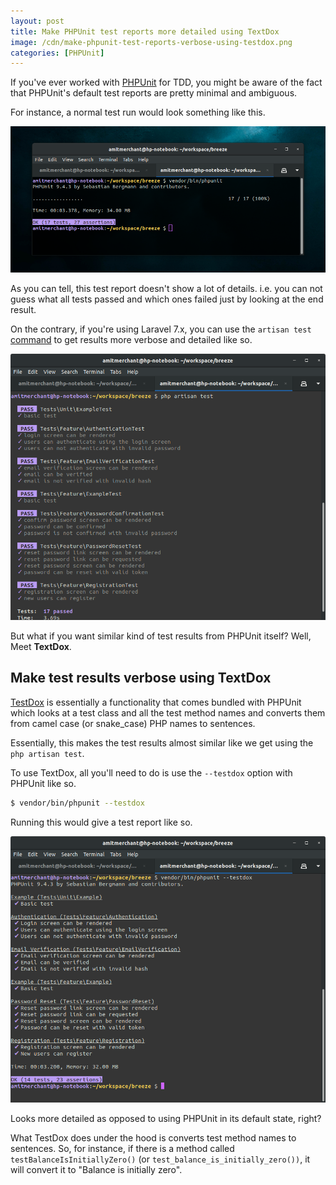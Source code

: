 ```yaml
---
layout: post
title: Make PHPUnit test reports more detailed using TextDox
image: /cdn/make-phpunit-test-reports-verbose-using-testdox.png
categories: [PHPUnit]
---
```


If you've ever worked with [PHPUnit](https://phpunit.de/) for TDD, you might be aware of the fact that PHPUnit's default test reports are pretty minimal and ambiguous. 

For instance, a normal test run would look something like this.

![PHPUnit Default](/images/phpunit-default.png)

As you can tell, this test report doesn't show a lot of details. i.e. you can not guess what all tests passed and which ones failed just by looking at the end result.

On the contrary, if you're using Laravel 7.x, you can use the `artisan test` [command](https://laravel.com/docs/8.x/testing#artisan-test-runner) to get results more verbose and detailed like so.

![php artisan test](/images/php-artisan-test.png)

But what if you want similar kind of test results from PHPUnit itself? Well, Meet **TextDox**.

## Make test results verbose using TextDox

[TestDox](https://phpunit.readthedocs.io/en/9.5/textui.html#testdox) is essentially a functionality that comes bundled with PHPUnit which looks at a test class and all the test method names and converts them from camel case (or snake_case) PHP names to sentences. 

Essentially, this makes the test results almost similar like we get using the `php artisan test`. 

To use TextDox, all you'll need to do is use the `--testdox` option with PHPUnit like so.

```bash
$ vendor/bin/phpunit --testdox
```

Running this would give a test report like so.

![PHPUnit with TestDox](/images/phpunit-with-testdox.png)

Looks more detailed as opposed to using PHPUnit in its default state, right?

What TestDox does under the hood is converts test method names to sentences. So, for instance, if there is a method called `testBalanceIsInitiallyZero()` (or `test_balance_is_initially_zero())`, it will convert it to "Balance is initially zero".
